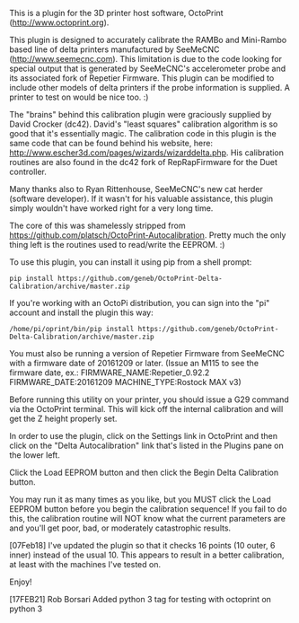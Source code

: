 This is a plugin for the 3D printer host software, OctoPrint (http://www.octoprint.org).

This plugin is designed to accurately calibrate the RAMBo and Mini-Rambo based line of
delta printers manufactured by SeeMeCNC (http://www.seemecnc.com).  This limitation is 
due to the code looking for special output that is generated by SeeMeCNC's accelerometer 
probe and its associated fork of Repetier Firmware.  This plugin can be modified to include
other models of delta printers if the probe information is supplied.  A printer to test on
would be nice too. :)

The "brains" behind this calibration plugin were graciously supplied by David Crocker (dc42).
David's "least squares" calibration algorithm is so good that it's essentially magic.  The calibration
code in this plugin is the same code that can be found behind his website, here: 
http://www.escher3d.com/pages/wizards/wizarddelta.php.  His calibration routines are also found
in the dc42 fork of RepRapFirmware for the Duet controller.

Many thanks also to Ryan Rittenhouse, SeeMeCNC's new cat herder (software developer).  If it wasn't for
his valuable assistance, this plugin simply wouldn't have worked right for a very long time.

The core of this was shamelessly stripped from https://github.com/platsch/OctoPrint-Autocalibration.
Pretty much the only thing left is the routines used to read/write the EEPROM. :)

To use this plugin, you can install it using pip from a shell prompt:

    pip install https://github.com/geneb/OctoPrint-Delta-Calibration/archive/master.zip

If you're working with an OctoPi distribution, you can sign into the "pi" account and
install the plugin this way:

    /home/pi/oprint/bin/pip install https://github.com/geneb/OctoPrint-Delta-Calibration/archive/master.zip

You must also be running a version of Repetier Firmware from SeeMeCNC with a firmware date of
20161209 or later.  (Issue an M115 to see the firmware date, ex.:
FIRMWARE_NAME:Repetier_0.92.2 FIRMWARE_DATE:20161209 MACHINE_TYPE:Rostock MAX v3)

Before running this utility on your printer, you should issue a G29 command via the OctoPrint
terminal.  This will kick off the internal calibration and will get the Z height properly set.

In order to use the plugin, click on the Settings link in OctoPrint and then click on the
"Delta Autocalibration" link that's listed in the Plugins pane on the lower left.

Click the Load EEPROM button and then click the Begin Delta Calibration button.

You may run it as many times as you like, but you MUST click the Load EEPROM button before you begin
the calibration sequence!  If you fail to do this, the calibration routine will NOT know what the current
parameters are and you'll get poor, bad, or moderately catastrophic results.

[07Feb18]
I've updated the plugin so that it checks 16 points (10 outer, 6 inner) instead of the usual 10.  This 
appears to result in a better calibration, at least with the machines I've tested on.

Enjoy!

[17FEB21] Rob Borsari
Added python 3 tag for testing with octoprint on python 3
